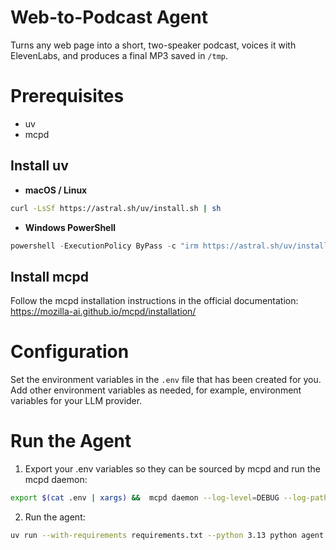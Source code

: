 # Web-to-Podcast Agent

Turns any web page into a short, two-speaker podcast, voices it with ElevenLabs, and produces a final MP3 saved in `/tmp`.

# Prerequisites

- uv
- mcpd

## Install uv

- **macOS / Linux**
```bash
curl -LsSf https://astral.sh/uv/install.sh | sh
```
- **Windows PowerShell**
```powershell
powershell -ExecutionPolicy ByPass -c "irm https://astral.sh/uv/install.ps1 | iex"
```

## Install mcpd

Follow the mcpd installation instructions in the official documentation: https://mozilla-ai.github.io/mcpd/installation/

# Configuration

Set the environment variables in the `.env` file that has been created for you. Add other environment variables as needed, for example, environment variables for your LLM provider.

# Run the Agent

1. Export your .env variables so they can be sourced by mcpd and run the mcpd daemon:
```bash
export $(cat .env | xargs) &&  mcpd daemon --log-level=DEBUG --log-path=$(pwd)/mcpd.log --dev --runtime-file secrets.prod.toml
```

2. Run the agent:
```bash
uv run --with-requirements requirements.txt --python 3.13 python agent.py --url "https://example.com/article"
```

